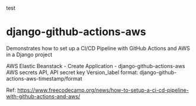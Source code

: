 test
# django-github-actions-aws
Demonstrates how to set up a CI/CD Pipeline with GitHub Actions and AWS in a Django project

AWS Elastic Beanstack - Create Application - django-github-actions-aws
AWS secrets API, API secret key
Version_label format: django-github-actions-aws-timestamp/format

Ref: https://www.freecodecamp.org/news/how-to-setup-a-ci-cd-pipeline-with-github-actions-and-aws/
